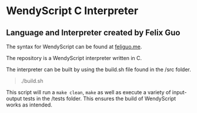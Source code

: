 # WendyScript C Interpreter
## Language and Interpreter created by Felix Guo

The syntax for WendyScript can be found at [feliguo.me](http://felixguo.me/wendy).

The repository is a WendyScript interpreter written in C. 

The interpreter can be built by using the build.sh file found in the /src folder.

> ./build.sh

This script will run a `make clean`, `make` as well as execute a variety of input-output tests in the /tests folder.
This ensures the build of WendyScript works as intended.
